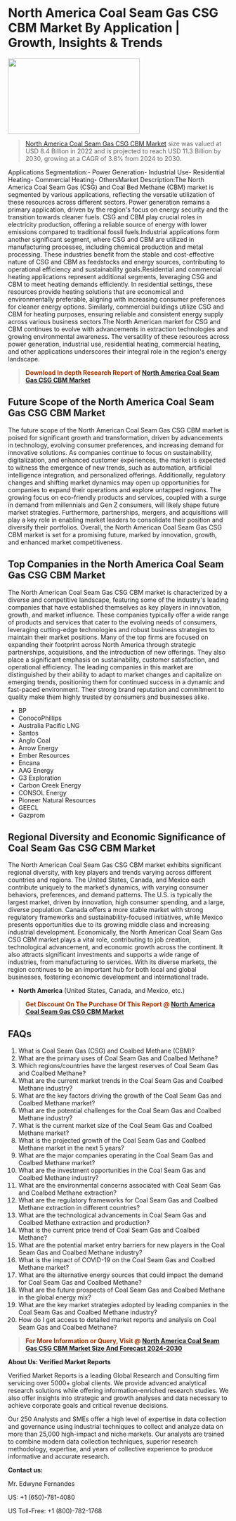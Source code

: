 <p><h1>North America Coal Seam Gas CSG CBM Market By Application | Growth, Insights & Trends</h1><p><img class="aligncenter size-medium wp-image-105565" src="https://ffe5etoiles.com/wp-content/uploads/2025/01/MST7-300x171.png" alt="" width="300" height="171" /></p><blockquote><p><a href="https://www.verifiedmarketreports.com/download-sample/?rid=609556&utm_source=Github-NA&utm_medium=389" target="_blank">North America Coal Seam Gas CSG CBM Market</a> size was valued at USD 8.4 Billion in 2022 and is projected to reach USD 11.3 Billion by 2030, growing at a CAGR of 3.8% from 2024 to 2030.</p></blockquote>Applications Segmentation:- Power Generation- Industrial Use- Residential Heating- Commercial Heating- OthersMarket Description:The North America Coal Seam Gas (CSG) and Coal Bed Methane (CBM) market is segmented by various applications, reflecting the versatile utilization of these resources across different sectors. Power generation remains a primary application, driven by the region's focus on energy security and the transition towards cleaner fuels. CSG and CBM play crucial roles in electricity production, offering a reliable source of energy with lower emissions compared to traditional fossil fuels.Industrial applications form another significant segment, where CSG and CBM are utilized in manufacturing processes, including chemical production and metal processing. These industries benefit from the stable and cost-effective nature of CSG and CBM as feedstocks and energy sources, contributing to operational efficiency and sustainability goals.Residential and commercial heating applications represent additional segments, leveraging CSG and CBM to meet heating demands efficiently. In residential settings, these resources provide heating solutions that are economical and environmentally preferable, aligning with increasing consumer preferences for cleaner energy options. Similarly, commercial buildings utilize CSG and CBM for heating purposes, ensuring reliable and consistent energy supply across various business sectors.The North American market for CSG and CBM continues to evolve with advancements in extraction technologies and growing environmental awareness. The versatility of these resources across power generation, industrial use, residential heating, commercial heating, and other applications underscores their integral role in the region's energy landscape.</p><blockquote><p><span style="color: #993300;"><strong>Download In depth Research Report of <a href="https://www.verifiedmarketreports.com/download-sample/?rid=609556&utm_source=Github-NA&utm_medium=389">North America Coal Seam Gas CSG CBM Market</a></strong></span></p></blockquote><h2>Future Scope of the North America Coal Seam Gas CSG CBM Market</h2><p>The future scope of the North American Coal Seam Gas CSG CBM market is poised for significant growth and transformation, driven by advancements in technology, evolving consumer preferences, and increasing demand for innovative solutions. As companies continue to focus on sustainability, digitalization, and enhanced customer experiences, the market is expected to witness the emergence of new trends, such as automation, artificial intelligence integration, and personalized offerings. Additionally, regulatory changes and shifting market dynamics may open up opportunities for companies to expand their operations and explore untapped regions. The growing focus on eco-friendly products and services, coupled with a surge in demand from millennials and Gen Z consumers, will likely shape future market strategies. Furthermore, partnerships, mergers, and acquisitions will play a key role in enabling market leaders to consolidate their position and diversify their portfolios. Overall, the North American Coal Seam Gas CSG CBM market is set for a promising future, marked by innovation, growth, and enhanced market competitiveness.</p><h2>Top Companies in the North America Coal Seam Gas CSG CBM Market</h2><p>The North American Coal Seam Gas CSG CBM market is characterized by a diverse and competitive landscape, featuring some of the industry's leading companies that have established themselves as key players in innovation, growth, and market influence. These companies typically offer a wide range of products and services that cater to the evolving needs of consumers, leveraging cutting-edge technologies and robust business strategies to maintain their market positions. Many of the top firms are focused on expanding their footprint across North America through strategic partnerships, acquisitions, and the introduction of new offerings. They also place a significant emphasis on sustainability, customer satisfaction, and operational efficiency. The leading companies in this market are distinguished by their ability to adapt to market changes and capitalize on emerging trends, positioning them for continued success in a dynamic and fast-paced environment. Their strong brand reputation and commitment to quality make them highly trusted by consumers and businesses alike.</p><p><ul><li>BP </li><li> ConocoPhillips </li><li> Australia Pacific LNG </li><li> Santos </li><li> Anglo Coal </li><li> Arrow Energy </li><li> Ember Resources </li><li> Encana </li><li> AAG Energy </li><li> G3 Exploration </li><li> Carbon Creek Energy </li><li> CONSOL Energy </li><li> Pioneer Natural Resources </li><li> GEECL </li><li> Gazprom</li></ul></p><h2>Regional Diversity and Economic Significance of Coal Seam Gas CSG CBM Market</h2><p>The North American Coal Seam Gas CSG CBM market exhibits significant regional diversity, with key players and trends varying across different countries and regions. The United States, Canada, and Mexico each contribute uniquely to the market’s dynamics, with varying consumer behaviors, preferences, and demand patterns. The U.S. is typically the largest market, driven by innovation, high consumer spending, and a large, diverse population. Canada offers a more stable market with strong regulatory frameworks and sustainability-focused initiatives, while Mexico presents opportunities due to its growing middle class and increasing industrial development. Economically, the North American Coal Seam Gas CSG CBM market plays a vital role, contributing to job creation, technological advancement, and economic growth across the continent. It also attracts significant investments and supports a wide range of industries, from manufacturing to services. With its diverse markets, the region continues to be an important hub for both local and global businesses, fostering economic development and international trade.</p><ul> <li><strong>North America</strong> (United States, Canada, and Mexico, etc.)</li></ul><blockquote><p><span style="color: #993300;"><strong>Get Discount On The Purchase Of This Report @ <a href="https://www.verifiedmarketreports.com/ask-for-discount/?rid=609556&utm_source=Github-NA&utm_medium=389">North America Coal Seam Gas CSG CBM Market</a></strong></span></p></blockquote><h2>FAQs</h2><p><ol> <li>What is Coal Seam Gas (CSG) and Coalbed Methane (CBM)?</div><div></li> <li>What are the primary uses of Coal Seam Gas and Coalbed Methane?</div><div></li> <li>Which regions/countries have the largest reserves of Coal Seam Gas and Coalbed Methane?</div><div></li> <li>What are the current market trends in the Coal Seam Gas and Coalbed Methane industry?</div><div></li> <li>What are the key factors driving the growth of the Coal Seam Gas and Coalbed Methane market?</div><div></li> <li>What are the potential challenges for the Coal Seam Gas and Coalbed Methane industry?</div><div></li> <li>What is the current market size of the Coal Seam Gas and Coalbed Methane market?</div><div></li> <li>What is the projected growth of the Coal Seam Gas and Coalbed Methane market in the next 5 years?</div><div></li> <li>What are the major companies operating in the Coal Seam Gas and Coalbed Methane market?</div><div></li> <li>What are the investment opportunities in the Coal Seam Gas and Coalbed Methane industry?</div><div></li> <li>What are the environmental concerns associated with Coal Seam Gas and Coalbed Methane extraction?</div><div></li> <li>What are the regulatory frameworks for Coal Seam Gas and Coalbed Methane extraction in different countries?</div><div></li> <li>What are the technological advancements in Coal Seam Gas and Coalbed Methane extraction and production?</div><div></li> <li>What is the current price trend of Coal Seam Gas and Coalbed Methane?</div><div></li> <li>What are the potential market entry barriers for new players in the Coal Seam Gas and Coalbed Methane industry?</div><div></li> <li>What is the impact of COVID-19 on the Coal Seam Gas and Coalbed Methane market?</div><div></li> <li>What are the alternative energy sources that could impact the demand for Coal Seam Gas and Coalbed Methane?</div><div></li> <li>What are the future prospects of Coal Seam Gas and Coalbed Methane in the global energy mix?</div><div></li> <li>What are the key market strategies adopted by leading companies in the Coal Seam Gas and Coalbed Methane industry?</div><div></li> <li>How do I get access to detailed market reports and analysis on Coal Seam Gas and Coalbed Methane?</div><div></li></ol></p><blockquote><p><span style="color: #993300;"><strong>For More Information or Query, Visit @ <a href="https://www.verifiedmarketreports.com/product/coal-seam-gas-csg-cbm-market/">North America Coal Seam Gas CSG CBM Market Size And Forecast 2024-2030</a></strong></span></p></blockquote><p><strong>About Us: Verified Market Reports</strong></p><p>Verified Market Reports is a leading Global Research and Consulting firm servicing over 5000+ global clients. We provide advanced analytical research solutions while offering information-enriched research studies. We also offer insights into strategic and growth analyses and data necessary to achieve corporate goals and critical revenue decisions.</p><p>Our 250 Analysts and SMEs offer a high level of expertise in data collection and governance using industrial techniques to collect and analyze data on more than 25,000 high-impact and niche markets. Our analysts are trained to combine modern data collection techniques, superior research methodology, expertise, and years of collective experience to produce informative and accurate research.</p><p><strong>Contact us:</strong></p><p>Mr. Edwyne Fernandes</p><p>US: +1 (650)-781-4080</p><p>US Toll-Free: +1 (800)-782-1768</p>
